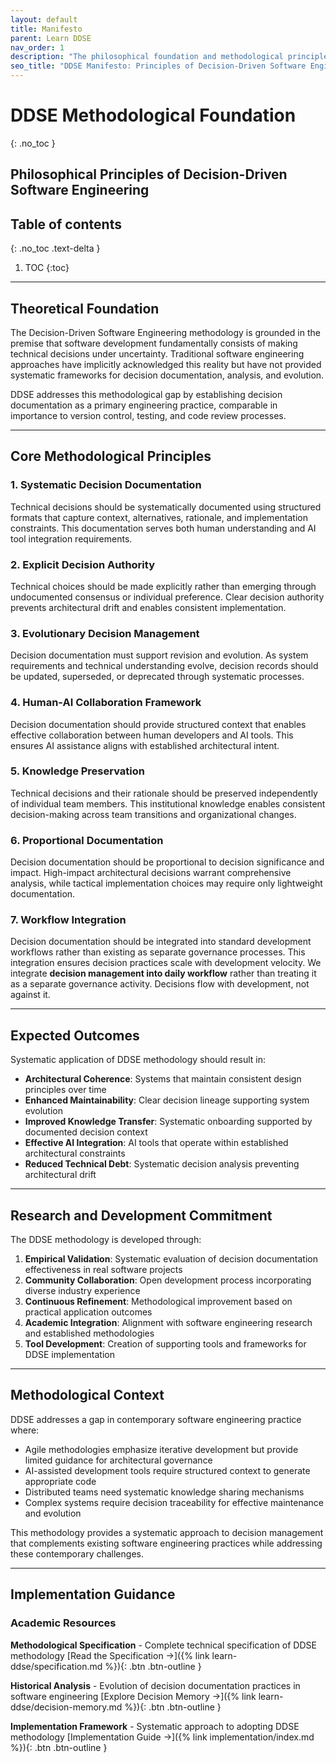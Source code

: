 ```yaml
---
layout: default
title: Manifesto
parent: Learn DDSE
nav_order: 1
description: "The philosophical foundation and methodological principles of Decision-Driven Software Engineering"
seo_title: "DDSE Manifesto: Principles of Decision-Driven Software Engineering"
---
```


# DDSE Methodological Foundation
{: .no_toc }

## Philosophical Principles of Decision-Driven Software Engineering

## Table of contents
{: .no_toc .text-delta }

1. TOC
{:toc}

---

## Theoretical Foundation

The Decision-Driven Software Engineering methodology is grounded in the premise that software development fundamentally consists of making technical decisions under uncertainty. Traditional software engineering approaches have implicitly acknowledged this reality but have not provided systematic frameworks for decision documentation, analysis, and evolution.

DDSE addresses this methodological gap by establishing decision documentation as a primary engineering practice, comparable in importance to version control, testing, and code review processes.

---

## Core Methodological Principles

### 1. Systematic Decision Documentation
Technical decisions should be systematically documented using structured formats that capture context, alternatives, rationale, and implementation constraints. This documentation serves both human understanding and AI tool integration requirements.

### 2. Explicit Decision Authority
Technical choices should be made explicitly rather than emerging through undocumented consensus or individual preference. Clear decision authority prevents architectural drift and enables consistent implementation.

### 3. Evolutionary Decision Management
Decision documentation must support revision and evolution. As system requirements and technical understanding evolve, decision records should be updated, superseded, or deprecated through systematic processes.

### 4. Human-AI Collaboration Framework
Decision documentation should provide structured context that enables effective collaboration between human developers and AI tools. This ensures AI assistance aligns with established architectural intent.

### 5. Knowledge Preservation
Technical decisions and their rationale should be preserved independently of individual team members. This institutional knowledge enables consistent decision-making across team transitions and organizational changes.

### 6. Proportional Documentation
Decision documentation should be proportional to decision significance and impact. High-impact architectural decisions warrant comprehensive analysis, while tactical implementation choices may require only lightweight documentation.

### 7. Workflow Integration
Decision documentation should be integrated into standard development workflows rather than existing as separate governance processes. This integration ensures decision practices scale with development velocity.
We integrate **decision management into daily workflow** rather than treating it as a separate governance activity. Decisions flow with development, not against it.

---

## Expected Outcomes

Systematic application of DDSE methodology should result in:

- **Architectural Coherence**: Systems that maintain consistent design principles over time
- **Enhanced Maintainability**: Clear decision lineage supporting system evolution
- **Improved Knowledge Transfer**: Systematic onboarding supported by documented decision context
- **Effective AI Integration**: AI tools that operate within established architectural constraints
- **Reduced Technical Debt**: Systematic decision analysis preventing architectural drift

---

## Research and Development Commitment

The DDSE methodology is developed through:

1. **Empirical Validation**: Systematic evaluation of decision documentation effectiveness in real software projects
2. **Community Collaboration**: Open development process incorporating diverse industry experience
3. **Continuous Refinement**: Methodological improvement based on practical application outcomes
4. **Academic Integration**: Alignment with software engineering research and established methodologies
5. **Tool Development**: Creation of supporting tools and frameworks for DDSE implementation

---

## Methodological Context

DDSE addresses a gap in contemporary software engineering practice where:
- Agile methodologies emphasize iterative development but provide limited guidance for architectural governance
- AI-assisted development tools require structured context to generate appropriate code
- Distributed teams need systematic knowledge sharing mechanisms
- Complex systems require decision traceability for effective maintenance and evolution

This methodology provides a systematic approach to decision management that complements existing software engineering practices while addressing these contemporary challenges.

---

## Implementation Guidance

### Academic Resources

**Methodological Specification** - Complete technical specification of DDSE methodology
[Read the Specification →]({% link learn-ddse/specification.md %}){: .btn .btn-outline }

**Historical Analysis** - Evolution of decision documentation practices in software engineering
[Explore Decision Memory →]({% link learn-ddse/decision-memory.md %}){: .btn .btn-outline }

**Implementation Framework** - Systematic approach to adopting DDSE methodology
[Implementation Guide →]({% link implementation/index.md %}){: .btn .btn-outline }

